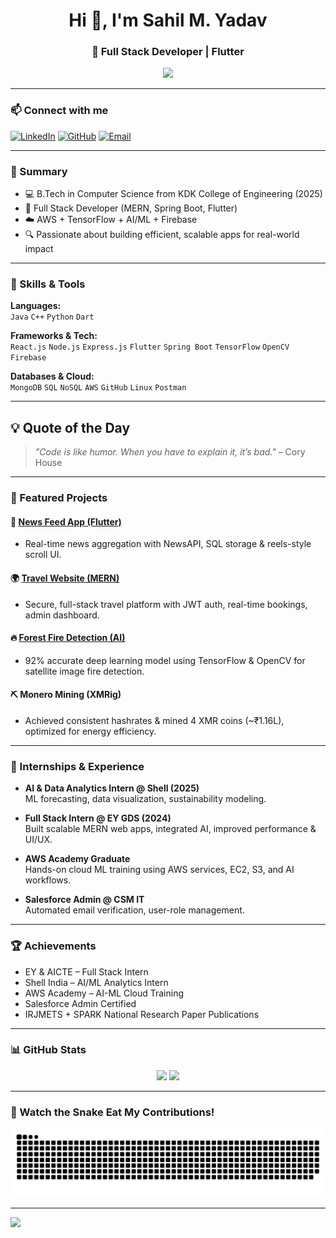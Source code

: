 
<h1 align="center">Hi 👋, I'm Sahil M. Yadav</h1>
<h3 align="center">🚀 Full Stack Developer | Flutter</h3>

<p align="center">
  <img src="https://media.giphy.com/media/qgQUggAC3Pfv687qPC/giphy.gif" width="300" />
</p>

---
### 📫 Connect with me

[![LinkedIn](https://img.shields.io/badge/LinkedIn-blue?style=flat&logo=linkedin)](https://linkedin.com/in/sahilmyadav)
[![GitHub](https://img.shields.io/badge/GitHub-181717?style=flat&logo=github)](https://github.com/sahilmyadav)
[![Email](https://img.shields.io/badge/Email-sahilyadav@duck.com-blue?style=flat&logo=gmail)](mailto:sahilyadav@duck.com)

---
### 🧠 Summary
- 💻 B.Tech in Computer Science from KDK College of Engineering (2025)
- 🧩 Full Stack Developer (MERN, Spring Boot, Flutter)
- ☁️ AWS + TensorFlow + AI/ML + Firebase
- 🔍 Passionate about building efficient, scalable apps for real-world impact

---

### 🔧 Skills & Tools

**Languages:**  
`Java` `C++` `Python` `Dart`

**Frameworks & Tech:**  
`React.js` `Node.js` `Express.js` `Flutter` `Spring Boot` `TensorFlow` `OpenCV` `Firebase`

**Databases & Cloud:**  
`MongoDB` `SQL` `NoSQL` `AWS` `GitHub` `Linux` `Postman`  

---

## 💡 Quote of the Day

> _"Code is like humor. When you have to explain it, it’s bad."_ – Cory House

---

### 📌 Featured Projects

#### 🚀 [News Feed App (Flutter)](https://github.com/sahilmyadav/newsapp-flutter)
- Real-time news aggregation with NewsAPI, SQL storage & reels-style scroll UI.
  
#### 🌍 [Travel Website (MERN)](https://github.com/sahilmyadav/travel-website-mern-stack)
- Secure, full-stack travel platform with JWT auth, real-time bookings, admin dashboard.

#### 🔥 [Forest Fire Detection (AI)](https://github.com/sahilmyadav/firedetection-Ai)
- 92% accurate deep learning model using TensorFlow & OpenCV for satellite image fire detection.

#### ⛏️ Monero Mining (XMRig)
- Achieved consistent hashrates & mined 4 XMR coins (~₹1.16L), optimized for energy efficiency.

---

### 💼 Internships & Experience

- **AI & Data Analytics Intern @ Shell (2025)**  
  ML forecasting, data visualization, sustainability modeling.

- **Full Stack Intern @ EY GDS (2024)**  
  Built scalable MERN web apps, integrated AI, improved performance & UI/UX.

- **AWS Academy Graduate**  
  Hands-on cloud ML training using AWS services, EC2, S3, and AI workflows.

- **Salesforce Admin @ CSM IT**  
  Automated email verification, user-role management.

---

### 🏆 Achievements

- EY & AICTE – Full Stack Intern  
- Shell India – AI/ML Analytics Intern  
- AWS Academy – AI-ML Cloud Training  
- Salesforce Admin Certified  
- IRJMETS + SPARK National Research Paper Publications  

---
### 📊 GitHub Stats

<p align="center">
  <img src="https://github-readme-stats.vercel.app/api?username=sahilmyadav&show_icons=true&theme=radical" width="48%" />
  <img src="https://github-readme-streak-stats.herokuapp.com/?user=sahilmyadav&theme=radical" width="51%" />
</p>

---

### 🐍 Watch the Snake Eat My Contributions!

![snake gif](https://raw.githubusercontent.com/Platane/snk/output/github-contribution-grid-snake.svg)

---
[![](https://visitcount.itsvg.in/api?id=Sahilmyadav&icon=0&color=0)](https://visitcount.itsvg.in)
